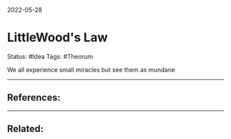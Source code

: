 2022-05-28
# LittleWood's Law
Status: #Idea
Tags: #Theorum 

We all experience small miracles but see them as mundane





---
## References:

---
## Related:
